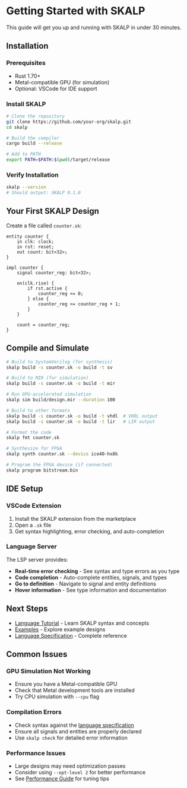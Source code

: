 # Getting Started with SKALP

This guide will get you up and running with SKALP in under 30 minutes.

## Installation

### Prerequisites
- Rust 1.70+ 
- Metal-compatible GPU (for simulation)
- Optional: VSCode for IDE support

### Install SKALP

```bash
# Clone the repository
git clone https://github.com/your-org/skalp.git
cd skalp

# Build the compiler
cargo build --release

# Add to PATH
export PATH=$PATH:$(pwd)/target/release
```

### Verify Installation

```bash
skalp --version
# Should output: SKALP 0.1.0
```

## Your First SKALP Design

Create a file called `counter.sk`:

```skalp
entity counter {
    in clk: clock;
    in rst: reset;
    out count: bit<32>;
}

impl counter {
    signal counter_reg: bit<32>;

    on(clk.rise) {
        if rst.active {
            counter_reg <= 0;
        } else {
            counter_reg <= counter_reg + 1;
        }
    }

    count = counter_reg;
}
```

## Compile and Simulate

```bash
# Build to SystemVerilog (for synthesis)
skalp build -s counter.sk -o build -t sv

# Build to MIR (for simulation)
skalp build -s counter.sk -o build -t mir

# Run GPU-accelerated simulation
skalp sim build/design.mir --duration 100

# Build to other formats
skalp build -s counter.sk -o build -t vhdl  # VHDL output
skalp build -s counter.sk -o build -t lir   # LIR output

# Format the code
skalp fmt counter.sk

# Synthesize for FPGA
skalp synth counter.sk --device ice40-hx8k

# Program the FPGA device (if connected)
skalp program bitstream.bin
```

## IDE Setup

### VSCode Extension

1. Install the SKALP extension from the marketplace
2. Open a `.sk` file
3. Get syntax highlighting, error checking, and auto-completion

### Language Server

The LSP server provides:
- **Real-time error checking** - See syntax and type errors as you type
- **Code completion** - Auto-complete entities, signals, and types
- **Go to definition** - Navigate to signal and entity definitions
- **Hover information** - See type information and documentation

## Next Steps

- [Language Tutorial](tutorial.md) - Learn SKALP syntax and concepts
- [Examples](examples/) - Explore example designs
- [Language Specification](language-spec.md) - Complete reference

## Common Issues

### GPU Simulation Not Working
- Ensure you have a Metal-compatible GPU
- Check that Metal development tools are installed
- Try CPU simulation with `--cpu` flag

### Compilation Errors
- Check syntax against the [language specification](language-spec.md)
- Ensure all signals and entities are properly declared
- Use `skalp check` for detailed error information

### Performance Issues
- Large designs may need optimization passes
- Consider using `--opt-level 2` for better performance
- See [Performance Guide](performance.md) for tuning tips
